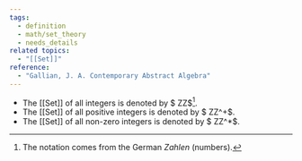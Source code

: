 ```yaml
---
tags:
  - definition
  - math/set_theory
  - needs_details
related topics:
  - "[[Set]]"
reference:
  - "Gallian, J. A. Contemporary Abstract Algebra"
---
```

- The [[Set]] of all integers is denoted by $ ZZ$[^1].
- The [[Set]] of all positive integers is denoted by $ ZZ^+$.
- The [[Set]] of all non-zero integers is denoted by $ ZZ^*$.
[^1]: The notation comes from the German _Zahlen_ (numbers).

